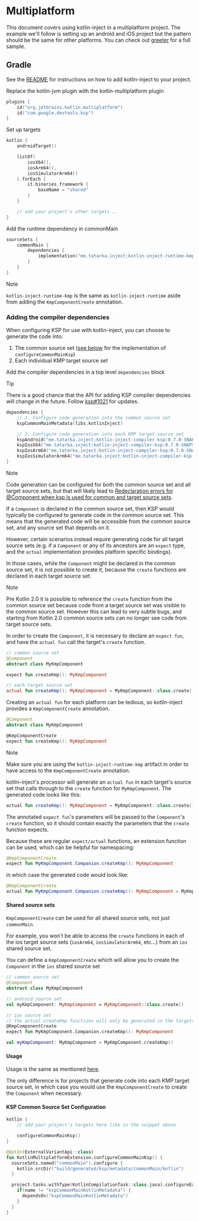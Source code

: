 # Multiplatform

This document covers using kotlin-inject in a multiplatform project. The example we'll follow is
setting up an android and iOS project but the pattern should be the same for other platforms. You can check out
[greeter](https://github.com/evant/kotlin-inject-samples/tree/main/multiplatform/greeter) for a full sample.

## Gradle

See the [README](https://github.com/evant/kotlin-inject/blob/main/README.md) for instructions on how to add kotlin-inject to your project.

Replace the kotlin-jvm plugin with the kotlin-multiplatform plugin
```kotlin
plugins {
    id("org.jetbrains.kotlin.multiplatform")
    id("com.google.devtools.ksp")
}
```

Set up targets
```kotlin
kotlin {
    androidTarget()

    listOf(
        iosX64(),
        iosArm64(),
        iosSimulatorArm64()
    ).forEach {
        it.binaries.framework {
            baseName = "shared"
        }
    }

    // add your project's other targets...
}
```

Add the runtime dependency in commonMain
```kotlin
sourceSets {
    commonMain {
        dependencies {
            implementation("me.tatarka.inject:kotlin-inject-runtime-kmp:0.7.0-SNAPSHOT")
        }
    }
}
```

> [!NOTE]  
> `kotlin-inject-runtime-kmp` is the same as `kotlin-inject-runtime` aside from adding the `KmpComponentCreate` annotation.

### Adding the compiler dependencies

When configuring KSP for use with kotlin-inject, you can choose to generate the code into:

1. The common source set ([see below](#ksp-common-source-set-configuration) for the implementation of `configureCommonMainKsp`)
2. Each individual KMP target source set

Add the compiler dependencies in a top level `dependencies` block

> [!TIP]
> There is a good chance that the API for adding KSP compiler dependencies will change in the future. Follow [ksp#1021](https://github.com/google/ksp/pull/1021) for updates.

```kotlin
dependencies {
    // 1. Configure code generation into the common source set
    kspCommonMainMetadata(libs.kotlinInject)

    // 2. Configure code generation into each KMP target source set
    kspAndroid("me.tatarka.inject:kotlin-inject-compiler-ksp:0.7.0-SNAPSHOT")
    kspIosX64("me.tatarka.inject:kotlin-inject-compiler-ksp:0.7.0-SNAPSHOT")
    kspIosArm64("me.tatarka.inject:kotlin-inject-compiler-ksp:0.7.0-SNAPSHOT")
    kspIosSimulatorArm64("me.tatarka.inject:kotlin-inject-compiler-ksp:0.7.0-SNAPSHOT")
}
```

> [!NOTE]  
> Code generation can be configured for both the common source set and all target source sets, but that will likely lead to [Redeclaration errors for @Component when ksp is used for common and target source sets](https://github.com/evant/kotlin-inject/issues/194).

If a `Component` is declared in the common source set, then KSP would typically be configured to generate code in the common source set. This means that the generated code will be accessible from the common source set, and any source set that depends on it.

However, certain scenarios instead require generating code for all target source sets (e.g. if a `Component` or any of its ancestors are an `expect` type, and the `actual` implementation provides platform specific bindings).

In those cases, while the `Component` might be declared in the common source set, it is not possible to create it, because the `create` functions are declared in each target source set.

> [!NOTE]  
> Pre Kotlin 2.0 it is possible to reference the `create` function from the common source set because code from a target source set was visible to the common source set.
> However this can lead to very subtle bugs, and starting from Kotlin 2.0 common source sets can no longer see code from target source sets.

In order to create the `Component`, it is necessary to declare an `expect fun`, and have the `actual fun` call the target's `create` function.

```kotlin
// common source set
@Component
abstract class MyKmpComponent

expect fun createKmp(): MyKmpComponent

// each target source set
actual fun createKmp(): MyKmpComponent = MyKmpComponent::class.create()
```

Creating an `actual fun` for each platform can be tedious, so kotlin-inject provides a `KmpComponentCreate` annotation.

```kotlin  
@Component
abstract class MyKmpComponent

@KmpComponentCreate
expect fun createKmp(): MyKmpComponent
```

> [!NOTE]  
> Make sure you are using the `kotlin-inject-runtime-kmp` artifact in order to have access to the `KmpComponentCreate` annotation.

kotlin-inject's processor will generate an `actual fun` in each target's source set that calls through to the `create` function for `MyKmpComponent`. The generated code looks like this:

```kotlin
actual fun createKmp(): MyKmpComponent = MyKmpComponent::class.create()
```

The annotated `expect fun`'s parameters will be passed to the `Component`'s `create` function, so it should contain exactly the parameters that the `create` function expects.

Because these are regular `expect/actual` functions, an extension function can be used, which can be helpful for namespacing:

```kotlin
@KmpComponentCreate
expect fun MyKmpComponent.Companion.createKmp(): MyKmpComponent
```

in which case the generated code would look like:

```kotlin
@KmpComponentCreate
actual fun MyKmpComponent.Companion.createKmp(): MyKmpComponent = MyKmpComponent::class.create()
```

#### Shared source sets

`KmpComponentCreate` can be used for all shared source sets, not just `commonMain`.

For example, you won't be able to access the `create` functions in each of the ios target source sets (`iosArm64`, `iosSimulatorArm64`, etc...) from an `ios` shared source set.

You can define a `KmpComponentCreate` which will allow you to create the `Component` in the `ios` shared source set

```kotlin
// common source set
@Component
abstract class MyKmpComponent

// android source set
val myKmpComponent: MyKmpComponent = MyKmpComponent::class.create()

// ios source set
// the actual createKmp functions will only be generated in the targets that depend on the ios source set
@KmpComponentCreate
expect fun MyKmpComponent.Companion.createKmp(): MyKmpComponent

val myKmpComponent: MyKmpComponent = MyKmpComponent.createKmp()
```

#### Usage

Usage is the same as mentioned [here](https://github.com/evant/kotlin-inject/blob/main/README.md#usage).

The only difference is for projects that generate code into each KMP target source set, in which case you would use the `KmpComponentCreate` to create the `Component` when necessary.

#### KSP Common Source Set Configuration

```kotlin
kotlin {
    // add your project's targets here like in the snippet above

    configureCommonMainKsp()
}

@OptIn(ExternalVariantApi::class)
fun KotlinMultiplatformExtension.configureCommonMainKsp() {
  sourceSets.named("commonMain").configure {
    kotlin.srcDir("build/generated/ksp/metadata/commonMain/kotlin")
  }

  project.tasks.withType(KotlinCompilationTask::class.java).configureEach {
    if(name != "kspCommonMainKotlinMetadata") {
      dependsOn("kspCommonMainKotlinMetadata")
    }
  }
}
```
